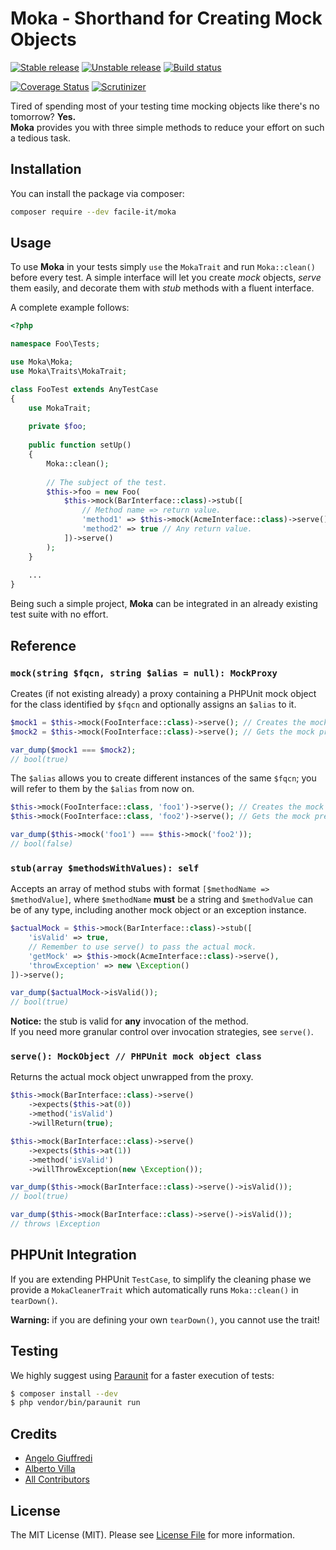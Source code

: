 # Moka - Shorthand for Creating Mock Objects
[![Stable release][Last stable image]][Packagist link]
[![Unstable release][Last unstable image]][Packagist link]
[![Build status][Master build image]][Master build link]

[![Coverage Status][Master coverage image]][Master scrutinizer link]
[![Scrutinizer][Master scrutinizer image]][Master scrutinizer link]

Tired of spending most of your testing time mocking objects like there's no tomorrow? **Yes.**  
**Moka** provides you with three simple methods to reduce your effort on such a tedious task.

## Installation

You can install the package via composer:

```bash
composer require --dev facile-it/moka
```

## Usage

To use **Moka** in your tests simply `use` the `MokaTrait` and run `Moka::clean()` before every test. A simple interface will let you create *mock* objects, *serve* them easily, and decorate them with *stub* methods with a fluent interface.

A complete example follows:

```php
<?php

namespace Foo\Tests;

use Moka\Moka;
use Moka\Traits\MokaTrait;

class FooTest extends AnyTestCase
{
    use MokaTrait;
    
    private $foo;
    
    public function setUp()
    {
        Moka::clean();
        
        // The subject of the test.
        $this->foo = new Foo(
            $this->mock(BarInterface::class)->stub([
                // Method name => return value.
                'method1' => $this->mock(AcmeInterface::class)->serve(),
                'method2' => true // Any return value.
            ])->serve()
        );
    }
    
    ...
}
```

Being such a simple project, **Moka** can be integrated in an already existing test suite with no effort.

## Reference

### `mock(string $fqcn, string $alias = null): MockProxy`

Creates (if not existing already) a proxy containing a PHPUnit mock object for the class identified by `$fqcn` and optionally assigns an `$alias` to it.

```php
$mock1 = $this->mock(FooInterface::class)->serve(); // Creates the mock for FooInterface.
$mock2 = $this->mock(FooInterface::class)->serve(); // Gets the mock previously created.

var_dump($mock1 === $mock2);
// bool(true)
```

The `$alias` allows you to create different instances of the same `$fqcn`; you will refer to them by the `$alias` from now on.

```php
$this->mock(FooInterface::class, 'foo1')->serve(); // Creates the mock for FooInterface.
$this->mock(FooInterface::class, 'foo2')->serve(); // Gets the mock previously created.

var_dump($this->mock('foo1') === $this->mock('foo2'));
// bool(false)
```

### `stub(array $methodsWithValues): self`

Accepts an array of method stubs with format `[$methodName => $methodValue]`, where `$methodName` **must** be a string and `$methodValue` can be of any type, including another mock object or an exception instance.

```php
$actualMock = $this->mock(BarInterface::class)->stub([
    'isValid' => true,
    // Remember to use serve() to pass the actual mock.
    'getMock' => $this->mock(AcmeInterface::class)->serve(),
    'throwException' => new \Exception()
])->serve();

var_dump($actualMock->isValid());
// bool(true)
```

**Notice:** the stub is valid for **any** invocation of the method.  
If you need more granular control over invocation strategies, see `serve()`.

### `serve(): MockObject // PHPUnit mock object class`

Returns the actual mock object unwrapped from the proxy.

```php
$this->mock(BarInterface::class)->serve()
    ->expects($this->at(0))
    ->method('isValid')
    ->willReturn(true);

$this->mock(BarInterface::class)->serve()
    ->expects($this->at(1))
    ->method('isValid')
    ->willThrowException(new \Exception());

var_dump($this->mock(BarInterface::class)->serve()->isValid());
// bool(true)

var_dump($this->mock(BarInterface::class)->serve()->isValid());
// throws \Exception
```

## PHPUnit Integration

If you are extending PHPUnit `TestCase`, to simplify the cleaning phase we provide a `MokaCleanerTrait` which automatically runs `Moka::clean()` in `tearDown()`.
  
**Warning:** if you are defining your own `tearDown()`, you cannot use the trait! 
<!---
## Changelog

Please see [CHANGELOG](CHANGELOG.md) for more information what has changed recently.
-->
## Testing

We highly suggest using [Paraunit](https://github.com/facile-it/paraunit) for a faster execution of tests:

``` bash
$ composer install --dev
$ php vendor/bin/paraunit run
```
<!---
## Contributing

Please see [CONTRIBUTING](CONTRIBUTING.md) for details.
-->
## Credits

- [Angelo Giuffredi](https://github.com/giuffre)
- [Alberto Villa](https://github.com/xzhavilla)
- [All Contributors](../../contributors)

## License

The MIT License (MIT). Please see [License File](LICENSE) for more information.

[Last stable image]: https://poser.pugx.org/facile-it/moka/version.svg
[Last unstable image]: https://poser.pugx.org/facile-it/moka/v/unstable.svg
[Master build image]: https://travis-ci.org/facile-it/moka.svg
[Master scrutinizer image]: https://scrutinizer-ci.com/g/facile-it/moka/badges/quality-score.png?b=master
[Master coverage image]: https://scrutinizer-ci.com/g/facile-it/moka/badges/coverage.png?b=master

[Packagist link]: https://packagist.org/packages/facile-it/moka
[Master build link]: https://travis-ci.org/facile-it/moka
[Master scrutinizer link]: https://scrutinizer-ci.com/g/facile-it/moka/?branch=master
